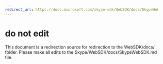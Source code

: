 ```yaml
---
redirect_url: https://docs.microsoft.com/skype-sdk/WebSDK/docs/SkypeWebSDK
---
```

# do not edit
This document is a redirection source for redirection to the WebSDK/docs/ folder. Please make all edits to the Skype/WebSDK/docs/SkypeWebSDK.md file.

